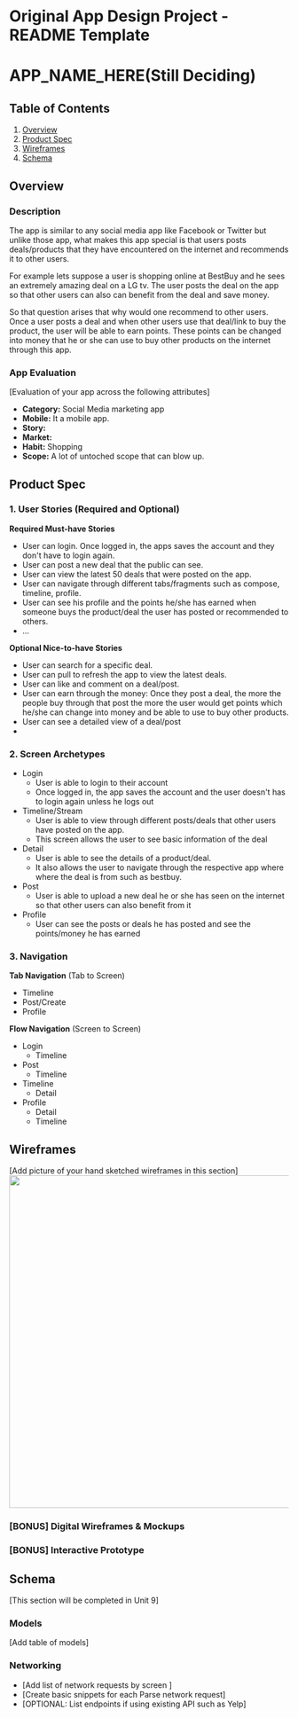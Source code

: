 Original App Design Project - README Template
===

# APP_NAME_HERE(Still Deciding)

## Table of Contents
1. [Overview](#Overview)
1. [Product Spec](#Product-Spec)
1. [Wireframes](#Wireframes)
2. [Schema](#Schema)

## Overview
### Description
The app is similar to any social media app like Facebook or Twitter but unlike those app, what makes this app special is that users posts deals/products that they have encountered on the internet and recommends it to other users.

For example lets suppose a user is shopping online at BestBuy and he sees an extremely amazing deal on a LG tv. The user posts the deal on the app so that other users can also can benefit from the deal and save money. 

So that question arises that why would one recommend to other users. Once a user posts a deal and when other users use that deal/link to buy the product, the user will be able to earn points. These points can be changed into money that he or she can use to buy other products on the internet through this app.

### App Evaluation
[Evaluation of your app across the following attributes]
- **Category:** Social Media marketing app
- **Mobile:** It a mobile app.
- **Story:**
- **Market:** 
- **Habit:** Shopping
- **Scope:** A lot of untoched scope that can blow up.

## Product Spec

### 1. User Stories (Required and Optional)

**Required Must-have Stories**

* User can login. Once logged in, the apps saves the account and they don't have to login again.
* User can post a new deal that the public can see.
* User can view the latest 50 deals that were posted on the app.
* User can navigate through different tabs/fragments such as compose, timeline, profile.
* User can see his profile and the points he/she has earned when someone buys the product/deal the user has posted or recommended to others.
* ...

**Optional Nice-to-have Stories**

* User can search for a specific deal.
* User can pull to refresh the app to view the latest deals.
* User can like and comment on a deal/post.
* User can earn through the money: Once they post a deal, the more the people buy through that post the more the user would get points which he/she can change into money and be able to use to buy other products.
* User can see a detailed view of a deal/post
* 


### 2. Screen Archetypes

* Login
   * User is able to login to their account
   * Once logged in, the app saves the account and the user doesn't has to login again unless he logs out
* Timeline/Stream
   * User is able to view through different posts/deals that other users have posted on the app.
   * This screen allows the user to see basic information of the deal 
* Detail
    * User is able to see the details of a product/deal.
    * It also allows the user to navigate through the respective app where where the deal is from such as bestbuy. 
* Post
    * User is able to upload a new deal he or she has seen on the internet so that other users can also benefit from it
* Profile
    * User can see the posts or deals he has posted and see the points/money he has earned

### 3. Navigation

**Tab Navigation** (Tab to Screen)

* Timeline
* Post/Create
* Profile

**Flow Navigation** (Screen to Screen)

* Login
   * Timeline
* Post
   * Timeline
* Timeline
    * Detail
* Profile
    * Detail
    * Timeline

## Wireframes
[Add picture of your hand sketched wireframes in this section]
<img src="YOUR_WIREFRAME_IMAGE_URL" width=600>

### [BONUS] Digital Wireframes & Mockups

### [BONUS] Interactive Prototype

## Schema 
[This section will be completed in Unit 9]
### Models
[Add table of models]
### Networking
- [Add list of network requests by screen ]
- [Create basic snippets for each Parse network request]
- [OPTIONAL: List endpoints if using existing API such as Yelp]
